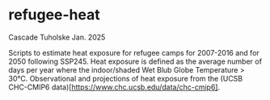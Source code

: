 # refugee-heat
Cascade Tuholske Jan. 2025

Scripts to estimate heat exposure for refugee camps for 2007-2016 and for 2050 following SSP245. Heat exposure is defined as the average number of days per year where the indoor/shaded Wet Blub Globe Temperature > 30°C. Observational and projections of heat exposure from the (UCSB CHC-CMIP6 data)[https://www.chc.ucsb.edu/data/chc-cmip6].
